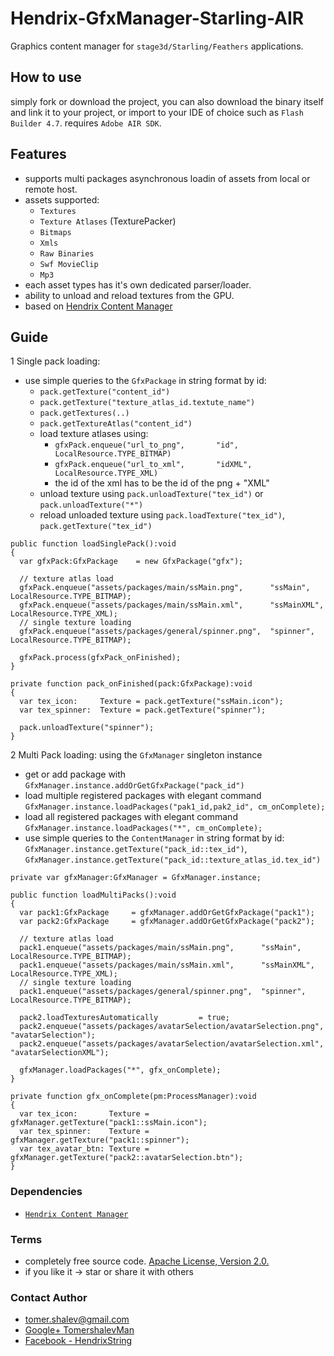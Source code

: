 # Hendrix-GfxManager-Starling-AIR
Graphics content manager for `stage3d/Starling/Feathers` applications.

## How to use
simply fork or download the project, you can also download the binary itself and link it
to your project, or import to your IDE of choice such as `Flash Builder 4.7`. requires `Adobe AIR SDK`.

## Features
- supports multi packages asynchronous loadin of assets from local or remote host.
- assets supported:
  - `Textures`
  - `Texture Atlases` (TexturePacker) 
  - `Bitmaps`
  - `Xmls`
  - `Raw Binaries`
  - `Swf MovieClip`
  - `Mp3`
- each asset types has it's own dedicated parser/loader.
- ability to unload and reload textures from the GPU.
- based on [Hendrix Content Manager](https://github.com/HendrixString/Hendrix-ContentManager-Air-as3)

## Guide
1 Single pack loading:

* use simple queries to the `GfxPackage` in string format by id:
  - `pack.getTexture("content_id")`
  - `pack.getTexture("texture_atlas_id.textute_name")`
  - `pack.getTextures(..)`
  - `pack.getTextureAtlas("content_id")`
  - load texture atlases using:
    - `gfxPack.enqueue("url_to_png",       "id",     LocalResource.TYPE_BITMAP)` 
    - `gfxPack.enqueue("url_to_xml",       "idXML", LocalResource.TYPE_XML)`
    - the id of the xml has to be the id of the png + "XML"
  - unload texture using `pack.unloadTexture("tex_id")` or `pack.unloadTexture("*")`
  - reload unloaded texture using `pack.loadTexture("tex_id")`, `pack.getTexture("tex_id")`
```
public function loadSinglePack():void
{      
  var gfxPack:GfxPackage    = new GfxPackage("gfx");
  
  // texture atlas load
  gfxPack.enqueue("assets/packages/main/ssMain.png",      "ssMain",     LocalResource.TYPE_BITMAP);
  gfxPack.enqueue("assets/packages/main/ssMain.xml",      "ssMainXML",  LocalResource.TYPE_XML);
  // single texture loading
  gfxPack.enqueue("assets/packages/general/spinner.png",  "spinner",    LocalResource.TYPE_BITMAP);
  
  gfxPack.process(gfxPack_onFinished);
}

private function pack_onFinished(pack:GfxPackage):void
{
  var tex_icon:     Texture = pack.getTexture("ssMain.icon");
  var tex_spinner:  Texture = pack.getTexture("spinner");
  
  pack.unloadTexture("spinner");
}

```

2 Multi Pack loading: using the `GfxManager` singleton instance

* get or add package with `GfxManager.instance.addOrGetGfxPackage("pack_id")`
* load multiple registered packages with elegant command `GfxManager.instance.loadPackages("pak1_id,pak2_id", cm_onComplete);`
* load all registered packages with elegant command `GfxManager.instance.loadPackages("*", cm_onComplete);`
* use simple queries to the `ContentManager` in string format by id:
`GfxManager.instance.getTexture("pack_id::tex_id")`, `GfxManager.instance.getTexture("pack_id::texture_atlas_id.tex_id")`

```
private var gfxManager:GfxManager = GfxManager.instance;

public function loadMultiPacks():void
{      
  var pack1:GfxPackage     = gfxManager.addOrGetGfxPackage("pack1");
  var pack2:GfxPackage     = gfxManager.addOrGetGfxPackage("pack2");
  
  // texture atlas load
  pack1.enqueue("assets/packages/main/ssMain.png",      "ssMain",     LocalResource.TYPE_BITMAP);
  pack1.enqueue("assets/packages/main/ssMain.xml",      "ssMainXML",  LocalResource.TYPE_XML);
  // single texture loading
  pack1.enqueue("assets/packages/general/spinner.png",  "spinner",    LocalResource.TYPE_BITMAP);  
  
  pack2.loadTexturesAutomatically         = true;
  pack2.enqueue("assets/packages/avatarSelection/avatarSelection.png", "avatarSelection");
  pack2.enqueue("assets/packages/avatarSelection/avatarSelection.xml", "avatarSelectionXML");
  
  gfxManager.loadPackages("*", gfx_onComplete);
}

private function gfx_onComplete(pm:ProcessManager):void
{
  var tex_icon:       Texture = gfxManager.getTexture("pack1::ssMain.icon");
  var tex_spinner:    Texture = gfxManager.getTexture("pack1::spinner");
  var tex_avatar_btn: Texture = gfxManager.getTexture("pack2::avatarSelection.btn");  
}
```

### Dependencies
* [`Hendrix Content Manager`](https://github.com/HendrixString/Hendrix-ContentManager-Air-as3)

### Terms
* completely free source code. [Apache License, Version 2.0.](http://www.apache.org/licenses/LICENSE-2.0)
* if you like it -> star or share it with others

### Contact Author
* [tomer.shalev@gmail.com](tomer.shalev@gmail.com)
* [Google+ TomershalevMan](https://plus.google.com/+TomershalevMan/about)
* [Facebook - HendrixString](https://www.facebook.com/HendrixString)
